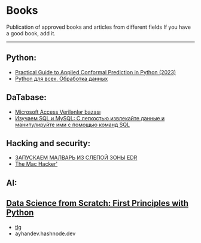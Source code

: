 # Books

 Publication of approved books and articles from different fields If you have a good book, add it.
 


  -----------------------------------------

 ## Python: 
  - [Practical Guide to Applied Conformal Prediction in Python (2023)](https://github.com/ayhan-dev/Books/blob/main/file/Practical%20Guide%20to%20Applied%20Conformal%20Prediction%20in%20Python-1.pdf)
  - [Python для всех. Обработка данных](https://github.com/ayhan-dev/Books/blob/main/file/Charlz_R._Severans_Python_dlya_vseh.pdf)


 ## DaTabase: 
  - [Microsoft Access Verilənlər bazası](https://github.com/ayhan-dev/Books/blob/main/file/Access_konspekt2_230528_211420.pdf)
  - [Изучаем SQL и MySQL: С легкостью извлекайте данные и манипулируйте ими с помощью команд SQL](https://github.com/ayhan-dev/Books/blob/main/file/%D0%98%D0%B7%D1%83%D1%87%D0%B0%D0%B5%D0%BC%20SQL%20%D0%B8%20MySQL.pdf)

## Hacking and security:
 - [ЗАПУСКАЕМ МАЛВАРЬ ИЗ СЛЕПОЙ ЗОНЫ EDR](https://github.com/ayhan-dev/Books/blob/main/file/%D0%97%D0%90%D0%9F%D0%A3%D0%A1%D0%9A%D0%90%D0%95%D0%9C_%D0%9C%D0%90%D0%9B%D0%92%D0%90%D0%A0%D0%AC_%D0%98%D0%97_%D0%A1%D0%9B%D0%95%D0%9F%D0%9E%D0%98%CC%86_%D0%97%D0%9E%D0%9D%D0%AB_EDR.pdf)
 - [The Mac Hacker'](https://github.com/ayhan-dev/Books/blob/main/file/The%20Mac%20Hacker's%20Handbook.pdf)

## AI: 
 [Data Science from Scratch: First Principles with Python]()
 -----------------------------------------
 - [tlg](t.me/ayhan_dev)
 - ayhandev.hashnode.dev

